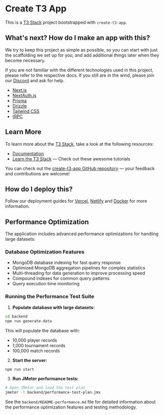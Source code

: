 # Create T3 App

This is a [T3 Stack](https://create.t3.gg/) project bootstrapped with `create-t3-app`.

## What's next? How do I make an app with this?

We try to keep this project as simple as possible, so you can start with just the scaffolding we set up for you, and add additional things later when they become necessary.

If you are not familiar with the different technologies used in this project, please refer to the respective docs. If you still are in the wind, please join our [Discord](https://t3.gg/discord) and ask for help.

- [Next.js](https://nextjs.org)
- [NextAuth.js](https://next-auth.js.org)
- [Prisma](https://prisma.io)
- [Drizzle](https://orm.drizzle.team)
- [Tailwind CSS](https://tailwindcss.com)
- [tRPC](https://trpc.io)

## Learn More

To learn more about the [T3 Stack](https://create.t3.gg/), take a look at the following resources:

- [Documentation](https://create.t3.gg/)
- [Learn the T3 Stack](https://create.t3.gg/en/faq#what-learning-resources-are-currently-available) — Check out these awesome tutorials

You can check out the [create-t3-app GitHub repository](https://github.com/t3-oss/create-t3-app) — your feedback and contributions are welcome!

## How do I deploy this?

Follow our deployment guides for [Vercel](https://create.t3.gg/en/deployment/vercel), [Netlify](https://create.t3.gg/en/deployment/netlify) and [Docker](https://create.t3.gg/en/deployment/docker) for more information.

## Performance Optimization

The application includes advanced performance optimizations for handling large datasets:

### Database Optimization Features

- MongoDB database indexing for fast query response
- Optimized MongoDB aggregation pipelines for complex statistics
- Multi-threading for data generation to improve processing speed
- Compound indexes for common query patterns
- Query execution time monitoring

### Running the Performance Test Suite

1. **Populate database with large datasets:**

```bash
cd backend
npm run generate-data
```

This will populate the database with:
- 10,000 player records
- 1,000 tournament records
- 100,000 match records

2. **Start the server:**

```bash
npm run start
```

3. **Run JMeter performance tests:**

```bash
# Open JMeter and load the test plan
jmeter -t backend/performance-test-plan.jmx
```

See the `backend/README-performance.md` file for detailed information about the performance optimization features and testing methodology.
